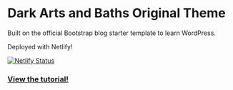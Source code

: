 # Dark Arts and Baths Original Theme

Built on the official Bootstrap blog starter template to learn WordPress. 

Deployed with Netlify! 

[![Netlify Status](https://api.netlify.com/api/v1/badges/9c15d082-63a9-436d-856f-d988896cdc4c/deploy-status)](https://app.netlify.com/sites/dark-arts-and-baths/deploys)



### [View the tutorial!](https://www.taniarascia.com/developing-a-wordpress-theme-from-scratch/)

